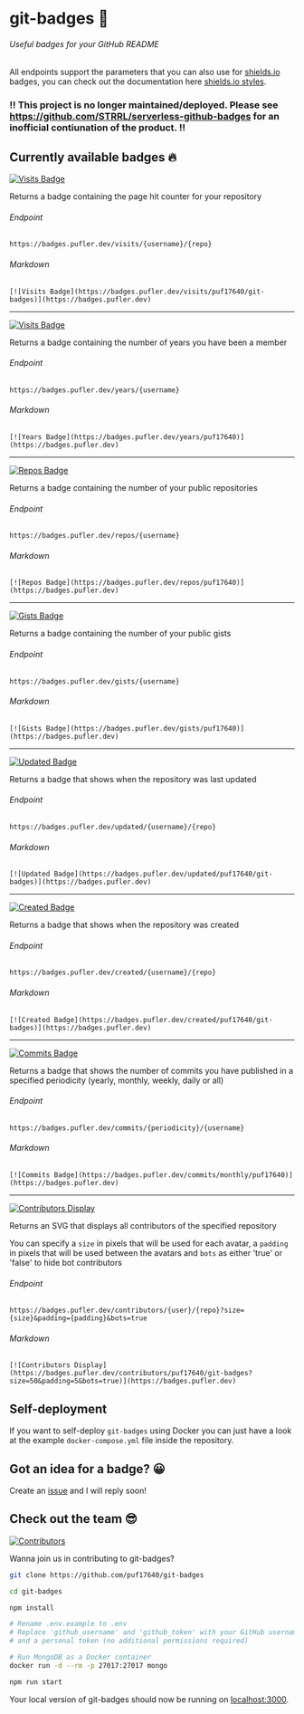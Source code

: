 # git-badges 🎉

###### Useful badges for your GitHub README

All endpoints support the parameters that you can also use for [shields.io](https://shields.io) badges, you can check out the documentation here [shields.io styles](https://shields.io/#styles).

### ‼ This project is no longer maintained/deployed. Please see https://github.com/STRRL/serverless-github-badges for an inofficial contiunation of the product. ‼

## Currently available badges 🔥

[![Visits Badge](https://badges.pufler.dev/visits/puf17640/git-badges)](https://badges.pufler.dev/visits/puf17640/git-badges)

Returns a badge containing the page hit counter for your repository

###### Endpoint
`https://badges.pufler.dev/visits/{username}/{repo}`

###### Markdown

`[![Visits Badge](https://badges.pufler.dev/visits/puf17640/git-badges)](https://badges.pufler.dev)`

---

[![Visits Badge](https://badges.pufler.dev/years/puf17640)](https://badges.pufler.dev/years/puf17640)
  
Returns a badge containing the number of years you have been a member

###### Endpoint

`https://badges.pufler.dev/years/{username}`

###### Markdown 

`[![Years Badge](https://badges.pufler.dev/years/puf17640)](https://badges.pufler.dev)`

---

[![Repos Badge](https://badges.pufler.dev/repos/puf17640)](https://badges.pufler.dev/repos/puf17640)
  
Returns a badge containing the number of your public repositories

###### Endpoint

`https://badges.pufler.dev/repos/{username}`

###### Markdown

`[![Repos Badge](https://badges.pufler.dev/repos/puf17640)](https://badges.pufler.dev)`

---

[![Gists Badge](https://badges.pufler.dev/gists/puf17640)](https://badges.pufler.dev/gists/puf17640)
  
Returns a badge containing the number of your public gists

###### Endpoint

`https://badges.pufler.dev/gists/{username}`

###### Markdown

`[![Gists Badge](https://badges.pufler.dev/gists/puf17640)](https://badges.pufler.dev)`

---

[![Updated Badge](https://badges.pufler.dev/updated/puf17640/git-badges)](https://badges.pufler.dev/updated/puf17640/git-badges)
  
Returns a badge that shows when the repository was last updated

###### Endpoint

`https://badges.pufler.dev/updated/{username}/{repo}`

###### Markdown

`[![Updated Badge](https://badges.pufler.dev/updated/puf17640/git-badges)](https://badges.pufler.dev)`

---

[![Created Badge](https://badges.pufler.dev/created/puf17640/git-badges)](https://badges.pufler.dev/created/puf17640/git-badges)
  
Returns a badge that shows when the repository was created

###### Endpoint

`https://badges.pufler.dev/created/{username}/{repo}`

###### Markdown

`[![Created Badge](https://badges.pufler.dev/created/puf17640/git-badges)](https://badges.pufler.dev)`

---

[![Commits Badge](https://badges.pufler.dev/commits/monthly/puf17640)](https://badges.pufler.dev/commits/monthly/puf17640)
  
Returns a badge that shows the number of commits you have published in a specified periodicity (yearly, monthly, weekly, daily or all)

###### Endpoint

`https://badges.pufler.dev/commits/{periodicity}/{username}`

###### Markdown

`[![Commits Badge](https://badges.pufler.dev/commits/monthly/puf17640)](https://badges.pufler.dev)`

---

[![Contributors Display](https://badges.pufler.dev/contributors/puf17640/git-badges?size=50&padding=5&bots=true)](https://badges.pufler.dev/contributors/puf17640/git-badges)
  
Returns an SVG that displays all contributors of the specified repository

You can specify a `size` in pixels that will be used for each avatar, a `padding` in pixels that will be used between the avatars and `bots` as either 'true' or 'false' to hide bot contributors

###### Endpoint

`https://badges.pufler.dev/contributors/{user}/{repo}?size={size}&padding={padding}&bots=true`

###### Markdown

`[![Contributors Display](https://badges.pufler.dev/contributors/puf17640/git-badges?size=50&padding=5&bots=true)](https://badges.pufler.dev)`

## Self-deployment

If you want to self-deploy `git-badges` using Docker you can just have a look at the example `docker-compose.yml` file inside the repository.

## Got an idea for a badge? 😀

Create an [issue](https://github.com/puf17640/git-badges/issues/new) and I will reply soon!

## Check out the team 😎

[![Contributors](https://badges.pufler.dev/contributors/puf17640/git-badges?bots=false)](https://badges.pufler.dev)


Wanna join us in contributing to git-badges?

```bash
git clone https://github.com/puf17640/git-badges

cd git-badges

npm install

# Rename .env.example to .env
# Replace 'github_username' and 'github_token' with your GitHub username,
# and a personal token (no additional permissions required)

# Run MongoDB as a Docker container 
docker run -d --rm -p 27017:27017 mongo

npm run start
```

Your local version of git-badges should now be running on [localhost:3000](http://localhost:3000).
